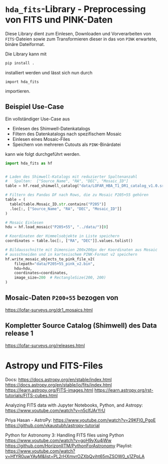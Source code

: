 # `hda_fits`-Library - Preprocessing von FITS und PINK-Daten

Diese Library dient zum Einlesen, Downloaden und Vorverarbeiten von
`FITS`-Dateien sowie zum Transformieren dieser in das von `PINK`
erwartete, binäre Dateiformat.

Die Library kann mit 
```sh
pip install .
``` 

installiert werden und lässt sich nun durch 

```
import hda_fits
```

importieren.

## Beispiel Use-Case

Ein vollständiger Use-Case aus

* Einlesen des Shimwell-Datenkatalogs
* Filtern des Datenkatalogs nach spezifischem Mosaic
* Einlesen eines Mosaic-Files
* Speichern von mehreren Cutouts als `PINK`-Binärdatei

kann wie folgt durchgeführt werden.

```python
import hda_fits as hf


# Laden des Shimwell-Katalogs mit reduzierter Spaltenanzahl
#   Spalten:  ["Source_Name", "RA", "DEC", "Mosaic_ID"]
table = hf.read_shimwell_catalog("data/LOFAR_HBA_T1_DR1_catalog_v1.0.srl.fits", reduced=True)

# Filtern des Pandas DF nach Rows, die zu Mosaic P205+55 gehören
table = (
  table[table.Mosaic_ID.str.contains("P205")]
  .loc[:, ["Source_Name", "RA", "DEC", "Mosaic_ID"]]
)

# Mosaic Einlesen
hdu = hf.load_mosaic("P205+55", "../data/")[0]

# Koordinaten der Himmelsobjekte in Liste speichern
coordinates = table.loc[:, ["RA", "DEC"]].values.tolist()

# Bildausschnitte mit Dimension 200x200px der Koordinaten aus Mosaic
# ausschneiden und in kartesischem PINK-Format v2 speichern
hf.write_mosaic_objects_to_pink_file_v2(
    filepath="data/P205+55_pink_v2.bin",
    hdu=hdu,
    coordinates=coordinates,
    image_size=200  # RectangleSize(200, 200)
)
```



## Mosaic-Daten `P200+55` bezogen von

https://lofar-surveys.org/dr1_mosaics.html

## Kompletter Source Catalog (Shimwell) des Data release 1

https://lofar-surveys.org/releases.html


# Astropy und FITS-Files

Docs:
https://docs.astropy.org/en/stable/index.html
https://docs.astropy.org/en/stable/io/fits/index.html
https://learn.astropy.org/FITS-images.html
https://learn.astropy.org/rst-tutorials/FITS-cubes.html


Analyzing FITS data with Jupyter Notebooks, Python, and Astropy:
https://www.youtube.com/watch?v=n5clfJArYrU


Priya Hasan - AstroPy:
https://www.youtube.com/watch?v=29KFI0_PgoE
https://github.com/vkaustubh/astropy-tutorial


Python for Astronomy 3: Handling FITS files using Python
https://www.youtube.com/watch?v=goH9yXu4jWw
https://github.com/HorizonIITM/PythonForAstronomy
Playlist: https://www.youtube.com/watch?v=HfYR0uwYAyM&list=PL2rHXmvrOZXbQviht65mZSOW0_s1ZPpLA